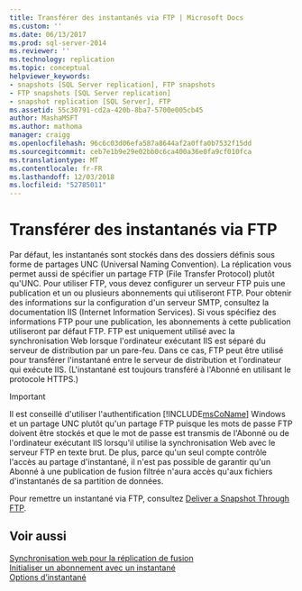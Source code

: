 ```yaml
---
title: Transférer des instantanés via FTP | Microsoft Docs
ms.custom: ''
ms.date: 06/13/2017
ms.prod: sql-server-2014
ms.reviewer: ''
ms.technology: replication
ms.topic: conceptual
helpviewer_keywords:
- snapshots [SQL Server replication], FTP snapshots
- FTP snapshots [SQL Server replication]
- snapshot replication [SQL Server], FTP
ms.assetid: 55c30791-cd2a-420b-8ba7-5700e005cb45
author: MashaMSFT
ms.author: mathoma
manager: craigg
ms.openlocfilehash: 96c6c03d06efa587a8644af2a0ffa0b7532f15dd
ms.sourcegitcommit: ceb7e1b9e29e02bb0c6ca400a36e0fa9cf010fca
ms.translationtype: MT
ms.contentlocale: fr-FR
ms.lasthandoff: 12/03/2018
ms.locfileid: "52785011"
---
```

# <a name="transfer-snapshots-through-ftp"></a>Transférer des instantanés via FTP
  Par défaut, les instantanés sont stockés dans des dossiers définis sous forme de partages UNC (Universal Naming Convention). La réplication vous permet aussi de spécifier un partage FTP (File Transfer Protocol) plutôt qu'UNC. Pour utiliser FTP, vous devez configurer un serveur FTP puis une publication et un ou plusieurs abonnements qui utiliseront FTP. Pour obtenir des informations sur la configuration d'un serveur SMTP, consultez la documentation IIS (Internet Information Services). Si vous spécifiez des informations FTP pour une publication, les abonnements à cette publication utiliseront par défaut FTP. FTP est uniquement utilisé avec la synchronisation Web lorsque l'ordinateur exécutant IIS est séparé du serveur de distribution par un pare-feu. Dans ce cas, FTP peut être utilisé pour transférer l'instantané entre le serveur de distribution et l'ordinateur qui exécute IIS. (L'instantané est toujours transféré à l'Abonné en utilisant le protocole HTTPS.)  
  
> [!IMPORTANT]  
>  Il est conseillé d'utiliser l'authentification [!INCLUDE[msCoName](../../includes/msconame-md.md)] Windows et un partage UNC plutôt qu'un partage FTP puisque les mots de passe FTP doivent être stockés et que le mot de passe est transmis de l'Abonné ou de l'ordinateur exécutant IIS lorsqu'il utilise la synchronisation Web avec le serveur FTP en texte brut. De plus, parce qu'un seul compte contrôle l'accès au partage d'instantané, il n'est pas possible de garantir qu'un Abonné à une publication de fusion filtrée n'aura accès qu'aux fichiers d'instantanés de sa partition de données.  
  
 Pour remettre un instantané via FTP, consultez [Deliver a Snapshot Through FTP](publish/deliver-a-snapshot-through-ftp.md).  
  
## <a name="see-also"></a>Voir aussi  
 [Synchronisation web pour la réplication de fusion](web-synchronization-for-merge-replication.md)   
 [Initialiser un abonnement avec un instantané](initialize-a-subscription-with-a-snapshot.md)   
 [Options d’instantané](snapshot-options.md)  
  
  
